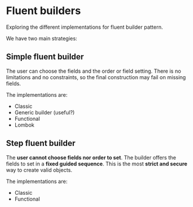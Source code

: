 # Fluent builders

Exploring the different implementations for fluent builder pattern.

We have two main strategies:

## Simple fluent builder

The user can choose the fields and the order or field setting.
There is no limitations and no constraints, so the final construction may fail on missing fields.

The implementations are:
* Classic
* Generic builder (useful?)
* Functional
* Lombok

## Step fluent builder

The **user cannot choose fields nor order to set**. 
The builder offers the fields to set in a **fixed guided sequence**.
This is the most **strict and secure** way to create valid objects. 

The implementations are:
* Classic
* Functional